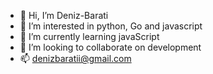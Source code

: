 - 👋 Hi, I’m Deniz-Barati
- 👀 I’m interested in python, Go and javascript
- 🌱 I’m currently learning javaScript
- 💞️ I’m looking to collaborate on development
- 📫 denizbaratii@gmail.com

<!---
Fatemeh-Barati/Fatemeh-Barati is a ✨ special ✨ repository because its `README.md` (this file) appears on your GitHub profile.
You can click the Preview link to take a look at your changes.
--->
